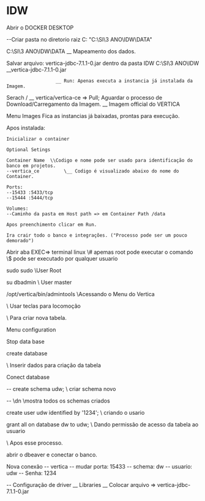 # IDW

Abrir o DOCKER DESKTOP

--Criar pasta no diretorio raiz C: "C:\SI\3 ANO\IDW\DATA"

C:\SI\3 ANO\IDW\DATA
		  \__ Mapeamento dos dados.
				   
Salvar arquivo: vertica-jdbc-7.1.1-0.jar dentro da pasta IDW
	 C:\SI\3 ANO\IDW
		        \__vertica-jdbc-7.1.1-0.jar
					
					
			          __ Run: Apenas executa a instancia já instalada da Imagem.
Serach				 /
    \__ vertica/vertica-ce => Pull; Aguardar o processo de Download/Carregamento da Imagem.
				\__ Imagem official do VERTICA
	
Menu Images Fica as instancias já baixadas, prontas para execução.

Apos instalada:
	
	Inicializar o container
	
	Optional Setings
	
	Container Name  \\Codigo e nome pode ser usado para identificação do banco em projetos.
	--vertica_ce         \__ Codigo é visualizado abaixo do nome do Container.
	
	Ports:
	--15433 :5433/tcp
	--15444 :5444/tcp
	
	Volumes:
	--Caminho da pasta em Host path => em Container Path /data
	
	Apos preenchimento clicar em Run.
	
	Ira crair todo o banco e integrações. ("Processo pode ser um pouco demorado")
	

Abrir aba EXEC=> terminal linux
\\# apemas root pode executar o comando
\\$ pode ser executado por qualquer usuario

sudo sudo \\User Root

su dbadmin \\ User master

/opt/vertica/bin/admintools \\Acessando o Menu do Vertica

\\ Usar teclas para locomoção

\\ Para criar nova tabela.

Menu configuration

Stop data base

create database

\\ Inserir dados para criação da tabela



Conect database

-- create schema udw; \\ criar schema novo 

-- \dn \\mostra todos os schemas criados

create user udw identified by '1234'; \\ criando o usario 

grant all on database dw to udw; \\ Dando permissão de acesso da tabela ao usuario

\\ Apos esse processo.


abrir o dbeaver e conectar o banco.

Nova conexão
-- vertica
   -- mudar porta: 15433
   -- schema: dw
   -- usuario: udw
   -- Senha: 1234
   
-- Configuração de driver
	\__ Libraries
	       \__ Colocar arquivo => vertica-jdbc-7.1.1-0.jar
